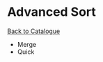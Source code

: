 # Advanced Sort



[Back to Catalogue](https://github.com/TerryTxx/CS-Diary/blob/master/Algorithm/self_study.md)

- Merge
- Quick